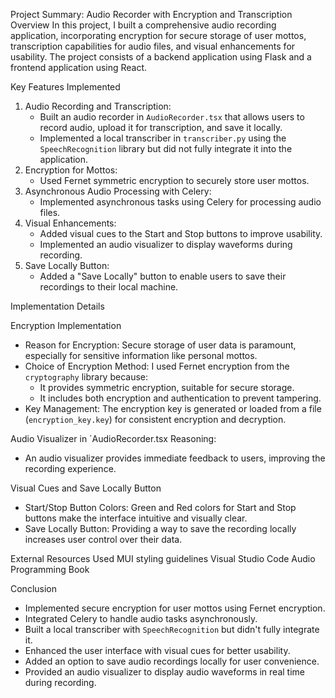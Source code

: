 Project Summary: Audio Recorder with Encryption and Transcription
Overview
In this project, I built a comprehensive audio recording application, incorporating encryption for secure storage of user mottos, transcription capabilities for audio files, and visual enhancements for usability. The project consists of a backend application using Flask and a frontend application using React.

Key Features Implemented
1. Audio Recording and Transcription:
   - Built an audio recorder in `AudioRecorder.tsx` that allows users to record audio, upload it for transcription, and save it locally.
   - Implemented a local transcriber in `transcriber.py` using the `SpeechRecognition` library but did not fully integrate it into the application.
2. Encryption for Mottos:
   - Used Fernet symmetric encryption to securely store user mottos.
3. Asynchronous Audio Processing with Celery:
   - Implemented asynchronous tasks using Celery for processing audio files.
4. Visual Enhancements:
   - Added visual cues to the Start and Stop buttons to improve usability.
   - Implemented an audio visualizer to display waveforms during recording.
5. Save Locally Button:
   - Added a "Save Locally" button to enable users to save their recordings to their local machine.




Implementation Details

Encryption Implementation
- Reason for Encryption: Secure storage of user data is paramount, especially for sensitive information like personal mottos.
- Choice of Encryption Method: I used Fernet encryption from the `cryptography` library because:
  - It provides symmetric encryption, suitable for secure storage.
  - It includes both encryption and authentication to prevent tampering.
- Key Management: The encryption key is generated or loaded from a file (`encryption_key.key`) for consistent encryption and decryption.

Audio Visualizer in `AudioRecorder.tsx
Reasoning:
- An audio visualizer provides immediate feedback to users, improving the recording experience.

Visual Cues and Save Locally Button
- Start/Stop Button Colors: Green and Red colors for Start and Stop buttons make the interface intuitive and visually clear.
- Save Locally Button: Providing a way to save the recording locally increases user control over their data.

External Resources Used
MUI styling guidelines
Visual Studio Code
Audio Programming Book

Conclusion
- Implemented secure encryption for user mottos using Fernet encryption.
- Integrated Celery to handle audio tasks asynchronously.
- Built a local transcriber with `SpeechRecognition` but didn't fully integrate it.
- Enhanced the user interface with visual cues for better usability.
- Added an option to save audio recordings locally for user convenience.
- Provided an audio visualizer to display audio waveforms in real time during recording.
